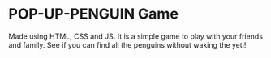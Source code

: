 # POP-UP-PENGUIN Game

Made using HTML, CSS and JS.
It is a simple game to play with your friends and family. See if you can find all the penguins without waking the yeti!
